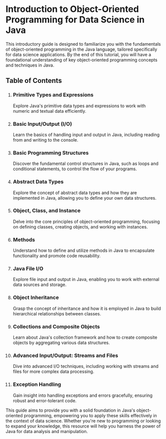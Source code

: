 <!DOCTYPE html>
<html>
<head>
</head>
<body>

<h1>Introduction to Object-Oriented Programming for Data Science in Java</h1>

<p>This introductory guide is designed to familiarize you with the fundamentals of object-oriented programming in the Java language, tailored specifically for data science applications. By the end of this tutorial, you will have a foundational understanding of key object-oriented programming concepts and techniques in Java.</p>

<h2>Table of Contents</h2>

<ol>
    <li>
        <h3>Primitive Types and Expressions</h3>
        <p>Explore Java's primitive data types and expressions to work with numeric and textual data efficiently.</p>
    </li>
    <li>
        <h3>Basic Input/Output (I/O)</h3>
        <p>Learn the basics of handling input and output in Java, including reading from and writing to the console.</p>
    </li>
    <li>
        <h3>Basic Programming Structures</h3>
        <p>Discover the fundamental control structures in Java, such as loops and conditional statements, to control the flow of your programs.</p>
    </li>
    <li>
        <h3>Abstract Data Types</h3>
        <p>Explore the concept of abstract data types and how they are implemented in Java, allowing you to define your own data structures.</p>
    </li>
    <li>
        <h3>Object, Class, and Instance</h3>
        <p>Delve into the core principles of object-oriented programming, focusing on defining classes, creating objects, and working with instances.</p>
    </li>
    <li>
        <h3>Methods</h3>
        <p>Understand how to define and utilize methods in Java to encapsulate functionality and promote code reusability.</p>
    </li>
    <li>
        <h3>Java File I/O</h3>
        <p>Explore file input and output in Java, enabling you to work with external data sources and storage.</p>
    </li>
    <li>
        <h3>Object Inheritance</h3>
        <p>Grasp the concept of inheritance and how it is employed in Java to build hierarchical relationships between classes.</p>
    </li>
    <li>
        <h3>Collections and Composite Objects</h3>
        <p>Learn about Java's collection framework and how to create composite objects by aggregating various data structures.</p>
    </li>
    <li>
        <h3>Advanced Input/Output: Streams and Files</h3>
        <p>Dive into advanced I/O techniques, including working with streams and files for more complex data processing.</p>
    </li>
    <li>
        <h3>Exception Handling</h3>
        <p>Gain insight into handling exceptions and errors gracefully, ensuring robust and error-tolerant code.</p>
    </li>
</ol>

<p>This guide aims to provide you with a solid foundation in Java's object-oriented programming, empowering you to apply these skills effectively in the context of data science. Whether you're new to programming or looking to expand your knowledge, this resource will help you harness the power of Java for data analysis and manipulation.</p>

</body>
</html>
